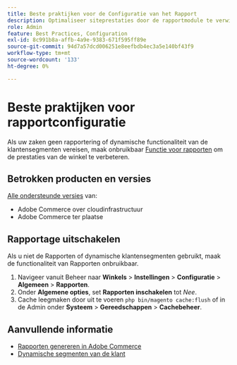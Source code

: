 ```yaml
---
title: Beste praktijken voor de Configuratie van het Rapport
description: Optimaliseer siteprestaties door de rapportmodule te verwijderen als u deze niet gebruikt.
role: Admin
feature: Best Practices, Configuration
exl-id: 8c991b8a-affb-4a9e-9383-671f595ff89e
source-git-commit: 94d7a57dcd006251e8eefbdb4ec3a5e140bf43f9
workflow-type: tm+mt
source-wordcount: '133'
ht-degree: 0%

---
```


# Beste praktijken voor rapportconfiguratie

Als uw zaken geen rapportering of dynamische functionaliteit van de klantensegmenten vereisen, maak onbruikbaar [Functie voor rapporten](https://docs.magento.com/user-guide/configuration/general/reports.html) om de prestaties van de winkel te verbeteren.

## Betrokken producten en versies

[Alle ondersteunde versies](../../../release/versions.md) van:

- Adobe Commerce over cloudinfrastructuur
- Adobe Commerce ter plaatse

## Rapportage uitschakelen

Als u niet de Rapporten of dynamische klantensegmenten gebruikt, maak de functionaliteit van Rapporten onbruikbaar.

1. Navigeer vanuit Beheer naar **Winkels** > **Instellingen** > **Configuratie** > **Algemeen** > **Rapporten**.
1. Onder **Algemene opties**, set **Rapporten inschakelen** tot *Nee*.
1. Cache leegmaken door uit te voeren `php bin/magento cache:flush` of in de Admin onder **Systeem** > **Gereedschappen** > **Cachebeheer**.

## Aanvullende informatie

- [Rapporten genereren in Adobe Commerce](https://docs.magento.com/user-guide/reports.html)
- [Dynamische segmenten van de klant](https://docs.magento.com/user-guide/marketing/customer-segments.html)
